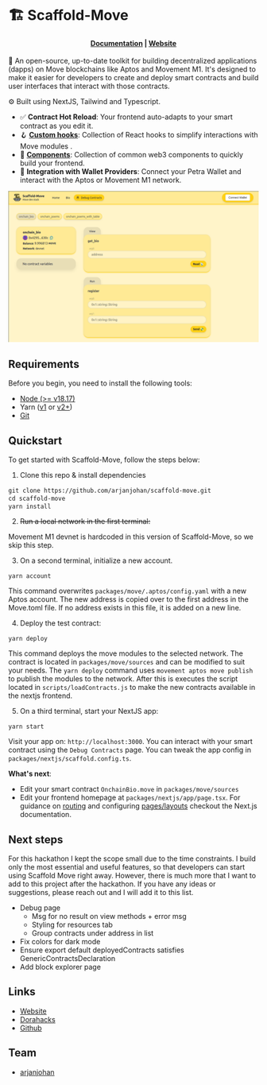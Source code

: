 # 🏗 Scaffold-Move

<h4 align="center">
  <a href="https://github.com/arjanjohan/scaffold-move">Documentation</a> |
  <a href="https://scaffold-move-chi.vercel.app/">Website</a>
</h4>

🧪 An open-source, up-to-date toolkit for building decentralized applications (dapps) on Move blockchains like Aptos and Movement M1. It's designed to make it easier for developers to create and deploy smart contracts and build user interfaces that interact with those contracts.

⚙️ Built using NextJS, Tailwind and Typescript.

- ✅ **Contract Hot Reload**: Your frontend auto-adapts to your smart contract as you edit it.
- 🪝 **[Custom hooks](https://docs.scaffoldeth.io/hooks/)**: Collection of React hooks to simplify interactions with Move modules .
- 🧱 [**Components**](https://docs.scaffoldeth.io/components/): Collection of common web3 components to quickly build your frontend.
- 🔐 **Integration with Wallet Providers**: Connect your Petra Wallet and interact with the Aptos or Movement M1 network.

![Debug Contracts tab](assets/debug.png)

## Requirements

Before you begin, you need to install the following tools:

- [Node (>= v18.17)](https://nodejs.org/en/download/)
- Yarn ([v1](https://classic.yarnpkg.com/en/docs/install/) or [v2+](https://yarnpkg.com/getting-started/install))
- [Git](https://git-scm.com/downloads)

## Quickstart

To get started with Scaffold-Move, follow the steps below:

1. Clone this repo & install dependencies

```
git clone https://github.com/arjanjohan/scaffold-move.git
cd scaffold-move
yarn install
```

2. ~~Run a local network in  the first terminal:~~

<!-- ```
yarn chain
``` -->

Movement M1 devnet is hardcoded in this version of Scaffold-Move, so we skip this step.

3. On a second terminal, initialize a new account.

```
yarn account
```

This command overwrites `packages/move/.aptos/config.yaml` with a new Aptos account. The new address is copied over to the first address in the Move.toml file. If no address exists in this file, it is added on a new line.

4. Deploy the test contract:

```
yarn deploy
```

This command deploys the move modules to the selected network. The contract is located in `packages/move/sources` and can be modified to suit your needs. The `yarn deploy` command uses `movement aptos move publish` to publish the modules to the network. After this is executes the script located in `scripts/loadContracts.js` to make the new contracts available in the nextjs frontend.

5. On a third terminal, start your NextJS app:

```
yarn start
```

Visit your app on: `http://localhost:3000`. You can interact with your smart contract using the `Debug Contracts` page. You can tweak the app config in `packages/nextjs/scaffold.config.ts`.

**What's next**:

- Edit your smart contract `OnchainBio.move` in `packages/move/sources`
- Edit your frontend homepage at `packages/nextjs/app/page.tsx`. For guidance on [routing](https://nextjs.org/docs/app/building-your-application/routing/defining-routes) and configuring [pages/layouts](https://nextjs.org/docs/app/building-your-application/routing/pages-and-layouts) checkout the Next.js documentation.
<!-- - Edit your smart contract test in: `packages/hardhat/test`. To run test use `yarn hardhat:test` -->

## Next steps

For this hackathon I kept the scope small due to the time constraints. I build only the most essential and useful features, so that developers can start using Scaffold Move right away. However, there is much more that I want to add to this project after the hackathon. If you have any ideas or suggestions, please reach out and I will add it to this list.


- Debug page
  - Msg for no result on view methods + error msg 
  - Styling for resources tab
  - Group contracts under address in list
- Fix colors for dark mode
- Ensure export default deployedContracts satisfies GenericContractsDeclaration
- Add block explorer page

## Links

<!-- - [Presentation video]()
- [Presentation slides]() -->
- [Website](https://scaffold-move-chi.vercel.app/)
- [Dorahacks](https://dorahacks.io/buidl/13953)
- [Github](https://github.com/arjanjohan/scaffold-move)

## Team

- [arjanjohan](https://x.com/arjanjohan/)
